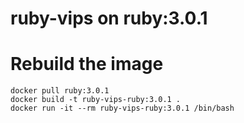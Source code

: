# ruby-vips on ruby:3.0.1

# Rebuild the image

```
docker pull ruby:3.0.1
docker build -t ruby-vips-ruby:3.0.1 .
docker run -it --rm ruby-vips-ruby:3.0.1 /bin/bash
```


